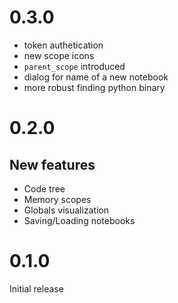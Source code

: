 # 0.3.0

* token authetication
* new scope icons
* `parent_scope` introduced
* dialog for name of a new notebook
* more robust finding python binary

# 0.2.0

## New features

* Code tree
* Memory scopes
* Globals visualization
* Saving/Loading notebooks

# 0.1.0

Initial release
